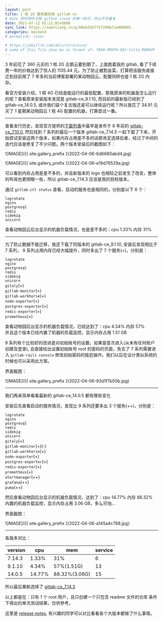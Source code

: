 ```yaml
---
layout: post
title: 1 核 2G 服务器安装 gitlab-ce
# date 同时用作关联 github issue 的唯一标识，所以不可重复
date: 2021-07-12 01:21:01+0800
sync_link: https://xwenliang.cn/p/60eb2567f57298b71e000001
categories: backend
# permalink: /xxx/

# https://jekyllrb.com/docs/structure/
# name of this file show be in format of: YEAR-MONTH-DAY-title.MARKUP
---
```



3 年前花了 360 元买的 1 核 2G 企鹅云要到期了，上面跑着我的 gitlab, 看了下续费一年的价格达到了惊人的 1135.44 元，为了防止被割韭菜，打算把该服务直接迁到目前用了 7 年多的当前博客部署的某动物园云，配置同样也是 1 核 2G 内存。  

看官方安装介绍，1 核 4G 已经是能运行的最低配置，那我原来的机器是怎么运行的呢？查看原来安装版本发现是 gitlab-ce_9.1.10, 而目前的最新版已经到了 gitlab-ce_14.0.5, 或许我们装个复古版还是可以继续运行呢？所以我花了 34.91 元买了 1 星期某动物园云 1 核 4G 配置的机器，打算尝试一番。  

---  

查看发行历史，发现官方提供的[下载列表](https://packages.gitlab.com/gitlab/gitlab-ce)中最早是发布于 6 年前的 [gitlab-ce_7.10.0](https://packages.gitlab.com/gitlab/gitlab-ce/packages/ubuntu/precise/gitlab-ce_7.10.0~omnibus-1_amd64.deb), 然后找到 7 系列的最后一个版本 gitlab-ce_7.14.3 一起下载了下来，开始尝试安装这两个版本，如果内存占用差不多的话那肯定选择后者，经过了中间的迭代应该是修复了不少问题。两个版本安装后的截图如下：  

![IMAGE]({{ site.gallery_prefix }}2022-04-06-6d6680abd4.jpg)  

![IMAGE]({{ site.gallery_prefix }}2022-04-06-e19d76529a.jpg)  

可以看到内存占用是差不多的，并且新版本的 logo 也相较之前发生了改变，整体的布局也更顺眼一些，所以 gitlab-ce_7.14.3 应该是我的目标版本。  

通过 `gitlab-ctl status` 查看，启动的服务也是相同的，分别是以下 6 个：  

`logrotate`  
`nginx`  
`postgresql`  
`redis`  
`sidekiq`  
`unicorn`  

查看动物园云后台显示的机器负载情况，也是差不多的：cpu 1.33% 内存 31%  

---  

为了防止数据不能迁移，我还下载了同版本的 gitlab-ce_9.1.10, 安装后发现相比于 7 系列， 9 系列占用内存已经大幅提升，同时多出了 7 个服务(+)，分别是：  

`logrotate`  
`nginx`  
`postgresql`  
`redis`  
`sidekiq`  
`unicorn`  
`gitaly`(+)  
`gitlab-monitor`(+)  
`gitlab-workhorse`(+)  
`node-exporter`(+)  
`postgres-exporter`(+)  
`redis-exporter`(+)  
`prometheus`(+)  

查看动物园后台显示的机器负载情况，已经达到了：cpu 4.34% 内存 57%  
并且这个版本已经内置了机器的负载监控，显示内存占用 1.51 GB  

9 系列有个比较好的改进是对初始账号的设置，如果是首次进入(从未有任何账户创建及登录), 会直接给出设置初始账号 root 的密码的页面，免去了 7 系列需要进入 `gitlab-rails console` 修改初始密码的尴尬操作。我们以后在设计类似系统的时候也可以采用此方案。  

界面截图：  

![IMAGE]({{ site.gallery_prefix }}2022-04-06-93d1f7b50b.jpg)  

---

我们再来简单看看最新的 gitlab-ce_14.0.5 都有哪些变化  

安装后先查看启动的服务情况，发现比 9 系列还要多出 3 个服务(++)，分别是：  

`logrotate`  
`nginx`  
`postgresql`  
`redis`  
`sidekiq`  
`unicorn`  
`gitaly`(+)  
`gitlab-monitor`(+)(-)  
`gitlab-workhorse`(+)  
`node-exporter`(+)  
`postgres-exporter`(+)  
`redis-exporter`(+)  
`prometheus`(+)  
`alertmanager`(++)  
`grafana`(++)  
`puma`(++)  

然后查看动物园后台显示的机器负载情况，达到了：cpu 14.77% 内存 88.32%  
内置的机器负载监控，显示内存占用 3.06 GB，多么可怕...  

界面截图：  

![IMAGE]({{ site.gallery_prefix }}2022-04-06-a145a4c788.jpg)  

---  

各版本对比：  

| version | cpu | mem | service |
| --- | --- | --- | --- |
| 7.14.3 | 1.33% | 31% | 6 |
| 9.1.10 | 4.34% | 57%(1.51G) | 13 |
| 14.0.5 | 14.77% | 88.32%(3.06G) | 15 |


所以最后果断选择了 [gitlab-ce_7.14.3](https://packages.gitlab.com/gitlab/gitlab-ce/packages/ubuntu/precise/gitlab-ce_7.14.3-ce.1_amd64.deb)  

以上都是在：只有 1 个 root 用户，且只创建一个只包含 readme 文件的仓库 条件下得出的单次测试结果，仅供参考。  

这里是 [release notes](https://about.gitlab.com/releases/categories/releases/), 有兴趣的同学可以对比看看各个大版本都做了什么事情。  


